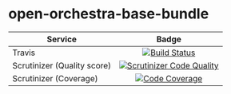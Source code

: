 open-orchestra-base-bundle
========================

| Service       | Badge         |
| ------------- |:-------------:|
| Travis | [![Build Status](https://magnum.travis-ci.com/open-orchestra/open-orchestra-base-bundle.svg?token=jFMwikTSYoZgNjR86FGs&branch=master)](https://magnum.travis-ci.com/open-orchestra/open-orchestra-base-bundle) |
| Scrutinizer (Quality score) | [![Scrutinizer Code Quality](https://scrutinizer-ci.com/g/open-orchestra/open-orchestra-base-bundle/badges/quality-score.png?b=master)](https://scrutinizer-ci.com/g/open-orchestra/open-orchestra-base-bundle/?branch=master) |
| Scrutinizer (Coverage) | [![Code Coverage](https://scrutinizer-ci.com/g/open-orchestra/open-orchestra-base-bundle/badges/coverage.png?b=master)](https://scrutinizer-ci.com/g/open-orchestra/open-orchestra-base-bundle/?branch=master) |

